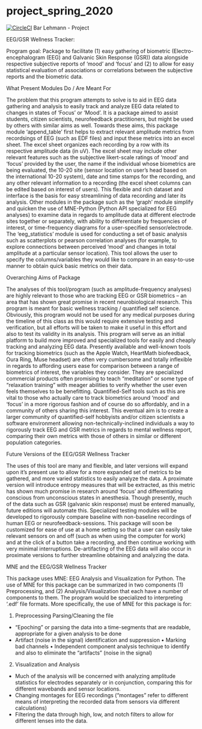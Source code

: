 # project_spring_2020

[![CircleCI](https://circleci.com/gh/biof309/project_spring_2020/tree/master.svg?style=shield)](https://circleci.com/gh/biof309/project_spring_2020/tree/master)
Bar Lehmann - Project


EEG/GSR Wellness Tracker:

Program goal: Package to facilitate (1) easy gathering of biometric (Electro-encephalogram (EEG) and Galvanic Skin Response (GSR)) data alongside respective subjective reports of ‘mood’ and ‘focus’ and (2) to allow for easy statistical evaluation of associations or correlations between the subjective reports and the biometric data.

What Present Modules Do / Are Meant For

The problem that this program attempts to solve is to aid in EEG data gathering and analysis to easily track and analyze EEG data related to changes in states of ‘Focus’ or ‘Mood’. It is a package aimed to assist students, citizen scientists, neurofeedback practitioners, but might be used by others with similar aims as well. 
Towards these aims, this package module ‘append_table’ first helps to extract relevant amplitude metrics from recordsings of EEG (such as EDF files) and input these metrics into an excel sheet. The excel sheet organizes each recording by a row with its respective amplitude data (in uV). The excel sheet may include other relevant features such as the subjective likert-scale ratings of ‘mood’ and ‘focus’ provided by the user, the name if the individual whose biometrics are being evaluated, the 10-20 site (sensor location on user’s head based on the international 10-20 system), date and time stamps for the recording, and any other relevant information to a recording (the excel sheet columns can be edited based on interest of users). This flexible and rich dataset and interface is the basis for easy streamlining of data recording and later its analysis. 
Other modules in the package such as the ‘graph’ module simplify and quicken the use of MNE-Python (Python API specialized for EEG analyses) to examine data in regards to amplitude data at different electrode sites together or separately, with ability to differentiate by frequencies of interest, or time-frequency diagrams for a user-specified sensor/electrode. 
The ‘eeg_statistics’ module is used for conducting a set of basic analysis such as scatterplots or pearson correlation analyses (for example, to explore connections between perceived ‘mood’ and changes in total amplitude at a particular sensor location). This tool allows the user to specify the columns/variables they would like to compare in an easy-to-use manner to obtain quick basic metrics on their data. 

Overarching Aims of Package

The analyses of this tool/program (such as amplitude-frequency analyses) are highly relevant to those who are tracking EEG or GSR biometrics – an area that has shown great promise in recent neurobiological research. This program is meant for basic wellness tracking / quantified self science. Obviously, this program would not be used for any medical purposes during the timeline of this class as this would require extensive testing and verification, but all efforts will be taken to make it useful in this effort and also to test its validity in its analysis. This program will serve as an initial platform to build more improved and specialized tools for easily and cheaply tracking and analyzing EEG data. 
Presently available and well-known tools for tracking biometrics (such as the Apple Watch, HeartMath biofeedback, Oura Ring, Muse headset) are often very cumbersome and totally inflexible in regards to affording users ease for comparison between a range of biometrics of interest, the variables they consider. They are specialized commercial products often promising to teach “meditation” or some type of “relaxation training” with meager abilities to verify whether the user even feels themselves to be benefitting. Quantified-Self tools such as this are vital to those who actually care to track biometrics around ‘mood’ and ‘focus’ in a more rigorous fashion and of course do so affordably, and in a community of others sharing this interest. This eventual aim is to create a larger community of quantified-self hobbyists and/or citizen scientists a software environment allowing non-technically-inclined individuals a way to rigorously track EEG and GSR metrics in regards to mental wellness report, comparing their own metrics with those of others in similar or different population categories.  

Future Versions of the EEG/GSR Wellness Tracker

The uses of this tool are many and flexible, and later versions will expand upon it’s present use to allow for a more expanded set of metrics to be gathered, and more varied statistics to easily analyze the data. A proximate version will introduce entropy measures that will be extracted, as this metric has shown much promise in research around ‘focus’ and differentiating conscious from unconscious states in anesthesia. Though presently, much of the data such as GSR (galvanic skin response) must be entered manually, future editions will automate this. Specialized testing modules will be developed to rigorously compare baseline with non-baseline recordings of human EEG or neurofeedback-sessions. This package will soon be customized for ease of use at a home setting so that a user can easily take relevant sensors on and off (such as when using the computer for work) and at the click of a button take a recording, and then continue working with very minimal interruptions. De-artifacting of the EEG data will also occur in proximate versions to further streamline obtaining and analyzing the data. 


MNE and the EEG/GSR Wellness Tracker

This package uses MNE: EEG Analysis and Visualization for Python. The use of MNE for this package can be summarized in two components (1) Preprocessing, and (2) Analysis/Visualization that each have a number of components to them. The program would be specialized to interpreting ‘.edf’ file formats. More specifically, the use of MNE for this package is for: 
1)	Preprocessing
Parsing/Cleaning the file
-	“Epoching” or parsing the data into a time-segments that are readable, appropriate for a given analysis to be done
-	Artifact (noise in the signal) identification and suppression
•	Marking bad channels
•	Independent component analysis technique to identify and also to eliminate the “artifacts” (noise in the signal)
2)	Visualization and Analysis 
-	Much of the analysis will be concerned with analyzing amplitude statistics for electrodes separately or in conjunction, comparing this for different wavebands and sensor locations. 
-	Changing montages for EEG recordings (“montages” refer to different means of interpreting the recorded data from sensors via different calculations)
-	Filtering the data through high, low, and notch filters to allow for different lenses into the data.
